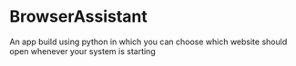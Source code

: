 # BrowserAssistant
An app build using python in which you can choose which website should open whenever your system is starting
